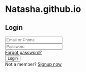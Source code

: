 # Natasha.github.io
<!DOCTYPE html>
<html lang="en">
<head>
  <meta charset="utf-8" />
  <meta name="viewport" content="width=device-width, initial-scale=1.0" />
  <title>Responsive Login Form HTML CSS | CodingNepal</title>
  <link rel="stylesheet" href="style.css" />
  <!-- Font Awesome CDN link for icons -->
  <link rel="stylesheet" href="https://cdnjs.cloudflare.com/ajax/libs/font-awesome/6.6.0/css/all.min.css" />
</head>
<body>
  <div class="wrapper">
    <h2>Login</h2>
    <form action="#">
      <div class="row">
        <i class="fas fa-user"></i>
        <input type="text" placeholder="Email or Phone" required />
      </div>
      <div class="row">
        <i class="fas fa-lock"></i>
        <input type="password" placeholder="Password" required />
      </div>
      <div class="pass"><a href="#">Forgot password?</a></div>
      <div class="row button">
        <input type="submit" value="Login" />
      </div>
      <div class="signup-link">Not a member? <a href="signup.html">Signup now</a></div>
    </form>
  </div>
</body>
</html>
